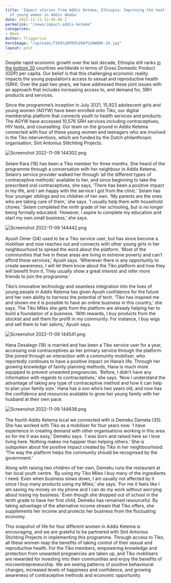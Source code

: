 ```yaml
---
title: 'Impact stories from Addis Ketema, Ethiopia: Improving the health and wellbeing
  of young women in Addis Ababa'
date: 2022-11-11 12:46:00 Z
permalink: "/news/impact-addis-ketema"
categories:
- News
Author: Triggerise
heroImage: "/uploads/TIKO%20PRO%20AT%20WORK-20.jpg"
layout: post
---
```


Despite rapid economic growth over the last decade, Ethiopia still ranks [in the bottom 20](https://www.worldometers.info/gdp/gdp-per-capita/) countries worldwide in terms of Gross Domestic Product (GDP) per capita. Our belief is that this challenging economic reality impacts the young population’s access to sexual and reproductive health (SRH). Over the past two years, we have addressed these joint issues with an approach that includes increasing access to, and demand for, SRH products and services.

Since the programme’s inception in July 2021, 15,923 adolescent girls and young women (AGYW) have been enrolled onto Tiko, our digital membership platform that connects youth to health services and products. The AGYW have accessed 10,576 SRH services including contraceptives, HIV tests, and counselling. Our team on the ground in Addis Ketema connected with four of these young women and teenagers who are involved in the Tiko interventions, which are funded by the Dutch philanthropic organisation, Sint Antonius Stitchting Projects.

![Screenshot 2022-11-09 144302.png](/uploads/Screenshot%202022-11-09%20144302.png)
\
\
Selam Kara (18) has been a Tiko member for three months. She heard of the programme through a conversation with her neighbour in Addis Ketema. Selam’s service provider walked her through ‘all the different types of contraceptive methods’ available to her, and since beginning to take the prescribed oral contraceptives, she says, ‘There has been a positive impact in my life, and I am happy with the service I got from the clinic.’ Selam has four younger siblings and no children of her own. ‘My parents are the ones who are taking care of them,’ she says. ‘I usually help them with household chores.’ Selam completed the ninth grade of her schooling, but is no longer being formally educated. ‘However, I aspire to complete my education and start my own small business,’ she says.

![Screenshot 2022-11-09 144442.png](/uploads/Screenshot%202022-11-09%20144442.png)
\
\
Ayush Omer (24) used to be a Tiko service user, but has since become a mobiliser and now reaches out and connects with other young girls in her neighbourhood to spread the word about the platform. ‘Most of the communities that live in these areas are living in extreme poverty and can’t afford these services,’ Ayush says. ‘Whenever there is any opportunity to create awareness, I will let them know about the Tiko platform and how they will benefit from it. They usually show a great interest and refer more friends to join the programme.’

Tiko’s innovative technology and seamless integration into the lives of young people in Addis Ketema has given Ayush confidence for the future and her own ability to harness the potential of tech. ‘Tiko has inspired me and shown me it is possible to have an online business in this country,’ she says. The Tiko Miles she gets from the platform are already helping her to build a foundation of a business. ‘With rewards, I buy products from the stockist and sell them for profit in my community. For instance, I buy wigs and sell them to hair salons,’ Ayush says.

![Screenshot 2022-11-09 144541.png](/uploads/Screenshot%202022-11-09%20144541.png)
\
\
Hana Desalegn (18) is married and has been a Tiko service user for a year, accessing oral contraceptives as her primary service through the platform. She joined through an interaction with a community mobiliser, who reportedly continues to have a positive impact on Hana’s life. Through her growing knowledge of family planning methods, Hana is much more equipped to prevent unwanted pregnancies. ‘Before, I didn’t have any information with regards to contraceptives,’ she says. ‘Now I understand the advantage of taking any type of contraceptive method and how it can help to plan your family size.’ Hana has a son who’s two years old, and now has the confidence and resources available to grow her young family with her husband at their own pace.

![Screenshot 2022-11-09 144638.png](/uploads/Screenshot%202022-11-09%20144638.png)
\
\
The fourth Addis Ketema local we connected with is Demeku Dameta (35). She has worked with Tiko as a mobiliser for four years now. ‘I have experience in creating demand with other organisations working in this area so for me it was easy,’ Demeku says. ‘I was born and raised here so I love living here. Nothing makes me happier than helping others.’ She is outspoken about the positive impact created by Tiko in her neighbourhood: ‘The way the platform helps the community should be recognised by the government.’

Along with raising two children of her own, Demeku runs the restaurant at her local youth centre. ‘By using my Tiko Miles I buy many of the ingredients I need. Even when business slows down, I am usually not affected by it since I buy many products using my Miles,’ she says. ‘For me it feels like I am saving my money on my phone and I can do my work without worrying about losing my business.’ Even though she dropped out of school in the tenth grade to have her first child, Demeku has remained resourceful. By taking advantage of the alternative income stream that Tiko offers, she supplements her income and protects her business from the fluctuating economy.

This snapshot of life for four different women in Addis Ketema is encouraging, and we are grateful to be partnered with Sint Antonius Stichting Projects in implementing this programme. Through access to Tiko, all these women reap the benefits of taking control of their sexual and reproductive health. For the Tiko members, empowering knowledge and protection from unwanted pregnancies are taken up, and Tiko mobilisers are rewarded for investing into their communities and enjoy the benefits of microentrepreneurship. We are seeing patterns of positive behavioural changes, increased levels of happiness and confidence, and growing awareness of contraceptive methods and economic opportunity.